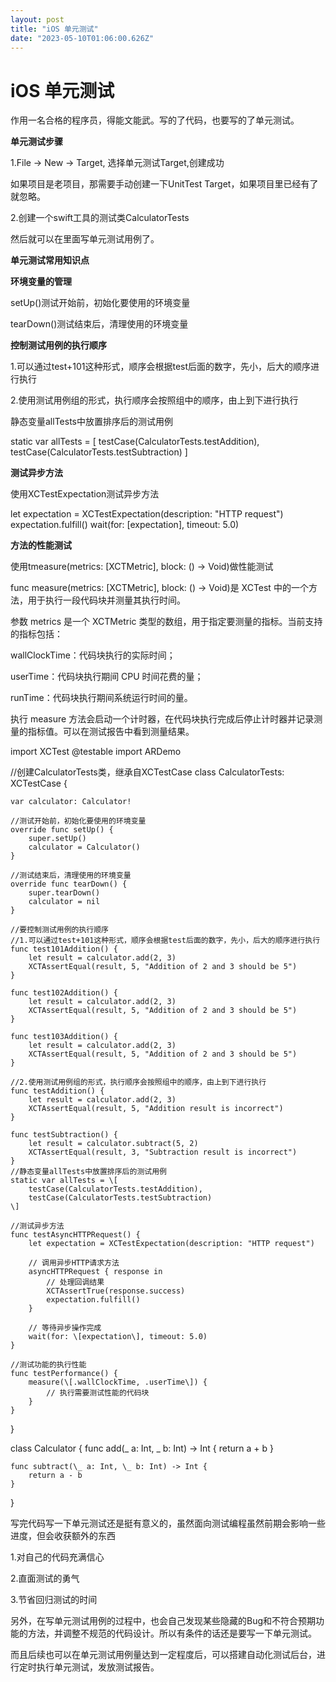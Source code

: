 ```yaml
---
layout: post
title: "iOS 单元测试"
date: "2023-05-10T01:06:00.626Z"
---
```

iOS 单元测试
========

作用一名合格的程序员，得能文能武。写的了代码，也要写的了单元测试。

  

**单元测试步骤**

1.File -> New -> Target, 选择单元测试Target,创建成功

如果项目是老项目，那需要手动创建一下UnitTest Target，如果项目里已经有了就忽略。

2.创建一个swift工具的测试类CalculatorTests

然后就可以在里面写单元测试用例了。

  

**单元测试常用知识点**

**环境变量的管理**

setUp()测试开始前，初始化要使用的环境变量

tearDown()测试结束后，清理使用的环境变量

**控制测试用例的执行顺序**

1.可以通过test+101这种形式，顺序会根据test后面的数字，先小，后大的顺序进行执行

2.使用测试用例组的形式，执行顺序会按照组中的顺序，由上到下进行执行

静态变量allTests中放置排序后的测试用例

static var allTests = \[
    testCase(CalculatorTests.testAddition),
    testCase(CalculatorTests.testSubtraction)
\]

**测试异步方法**

使用XCTestExpectation测试异步方法

let expectation = XCTestExpectation(description: "HTTP request")
expectation.fulfill()
wait(for: \[expectation\], timeout: 5.0)

**方法的性能测试**

使用tmeasure(metrics: \[XCTMetric\], block: () -> Void)做性能测试

func measure(metrics: \[XCTMetric\], block: () -> Void)是 XCTest 中的一个方法，用于执行一段代码块并测量其执行时间。

参数 metrics 是一个 XCTMetric 类型的数组，用于指定要测量的指标。当前支持的指标包括：

wallClockTime：代码块执行的实际时间；

userTime：代码块执行期间 CPU 时间花费的量；

runTime：代码块执行期间系统运行时间的量。

执行 measure 方法会启动一个计时器，在代码块执行完成后停止计时器并记录测量的指标值。可以在测试报告中看到测量结果。

import XCTest
@testable import ARDemo

//创建CalculatorTests类，继承自XCTestCase
class CalculatorTests: XCTestCase {

    var calculator: Calculator!

    //测试开始前，初始化要使用的环境变量
    override func setUp() {
        super.setUp()
        calculator = Calculator()
    }

    //测试结束后，清理使用的环境变量
    override func tearDown() {
        super.tearDown()
        calculator = nil
    }

    //要控制测试用例的执行顺序
    //1.可以通过test+101这种形式，顺序会根据test后面的数字，先小，后大的顺序进行执行
    func test101Addition() {
        let result = calculator.add(2, 3)
        XCTAssertEqual(result, 5, "Addition of 2 and 3 should be 5")
    }

    func test102Addition() {
        let result = calculator.add(2, 3)
        XCTAssertEqual(result, 5, "Addition of 2 and 3 should be 5")
    }

    func test103Addition() {
        let result = calculator.add(2, 3)
        XCTAssertEqual(result, 5, "Addition of 2 and 3 should be 5")
    }

    //2.使用测试用例组的形式，执行顺序会按照组中的顺序，由上到下进行执行
    func testAddition() {
        let result = calculator.add(2, 3)
        XCTAssertEqual(result, 5, "Addition result is incorrect")
    }

    func testSubtraction() {
        let result = calculator.subtract(5, 2)
        XCTAssertEqual(result, 3, "Subtraction result is incorrect")
    }
    //静态变量allTests中放置排序后的测试用例
    static var allTests = \[
        testCase(CalculatorTests.testAddition),
        testCase(CalculatorTests.testSubtraction)
    \]

    //测试异步方法
    func testAsyncHTTPRequest() {
        let expectation = XCTestExpectation(description: "HTTP request")
        
        // 调用异步HTTP请求方法
        asyncHTTPRequest { response in
            // 处理回调结果
            XCTAssertTrue(response.success)
            expectation.fulfill()
        }
        
        // 等待异步操作完成
        wait(for: \[expectation\], timeout: 5.0)
    }

    //测试功能的执行性能
    func testPerformance() {
        measure(\[.wallClockTime, .userTime\]) {
            // 执行需要测试性能的代码块
        }
    }

}


class Calculator {
    func add(\_ a: Int, \_ b: Int) -> Int {
        return a + b
    }

    func subtract(\_ a: Int, \_ b: Int) -> Int {
        return a - b
    }
}

写完代码写一下单元测试还是挺有意义的，虽然面向测试编程虽然前期会影响一些进度，但会收获额外的东西

1.对自己的代码充满信心

2.直面测试的勇气

3.节省回归测试的时间

另外，在写单元测试用例的过程中，也会自己发现某些隐藏的Bug和不符合预期功能的方法，并调整不规范的代码设计。所以有条件的话还是要写一下单元测试。

而且后续也可以在单元测试用例量达到一定程度后，可以搭建自动化测试后台，进行定时执行单元测试，发放测试报告。